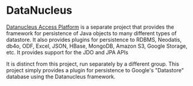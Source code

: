 # DataNucleus #
<a href='http://www.datanucleus.org'>Datanucleus Access Platform</a> is a separate project that provides the framework for persistence of Java objects to many different types of datastore. It also provides plugins for persistence to RDBMS, Neodatis, db4o, ODF, Excel, JSON, HBase, MongoDB, Amazon S3, Google Storage, etc. It provides support for the JDO and JPA APIs

It is distinct from this project, run separately by a different group. This project simply provides a plugin for persistence to Google's "Datastore" database using the Datanucleus framework.